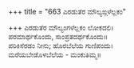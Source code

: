 +++
title = "663 ಎರಡುತೆರ ಮೌಲ್ಯಙ್ಗಳೆಲ್ಲಕಂ"

+++
ಎರಡುತೆರ ಮೌಲ್ಯಂಗಳೆಲ್ಲಕಂ ಲೋಕದಲಿ।  
ಪರಮಾರ್ಥಕೊಂದು, ಸಾಂಪ್ರತದರ್ಥಕೊಂದು॥  
ಪರಿಕಿಸೆರಡಂ ನೀನು; ಹೊರಬೆಲೆಯ ಗುಣಿಪಂದು।  
ಮರೆಯಬೇಡೊಳಬೆಲೆಯ - ಮಂಕುತಿಮ್ಮ॥  
